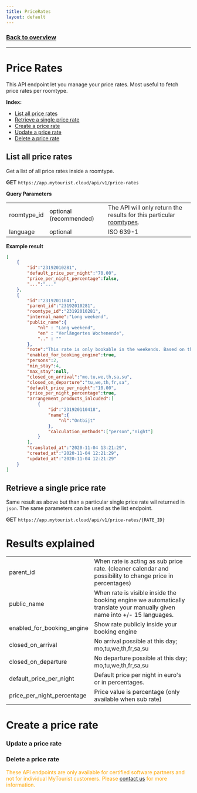 ```yaml
---
title: PriceRates
layout: default
---
```

### [Back to overview](index.html#api-endpoints)
---
# Price Rates
This API endpoint let you manage your price rates. Most useful to fetch price rates per roomtype.

**Index:** 
- [List all price rates](#list-all-price-rates)
- [Retrieve a single price rate](#retrieve-a-single-price-rate)
- [Create a price rate](#create-a-price-rate)
- [Update a price rate](#create-a-price-rate)
- [Delete a price rate](#create-a-price-rate)

## List all price rates
Get a list of all price rates inside a roomtype.

**GET** `https://app.mytourist.cloud/api/v1/price-rates`

**Query Parameters**
<table>
    <tr><td>roomtype_id</td><td>optional (recommended)</td><td>The API will only return the results for this particular <a href="roomtypes.html">roomtypes</a>.</td></tr>
    <tr><td>language</td><td>optional</td><td>ISO 639-1</td></tr>
</table>

**Example result**
```json
[
    {
        "id":"23192010281",
        "default_price_per_night":"70.00",
        "price_per_night_percentage":false,
        "...":"..."
    },
    {
        "id":"23192011041",
        "parent_id":"23192010281",
        "roomtype_id":"23192010281",
        "internal_name":"Long weekend",
        "public_name":{
            "nl" : "Lang weekend",
            "en" : "Verlängertes Wochenende",
            ".." : ""
        },
        "note":"This rate is only bookable in the weekends. Based on the main price with -10%",
        "enabled_for_booking_engine":true,  
        "persons":2,                        
        "min_stay":4,
        "max_stay":null,
        "closed_on_arrival":"mo,tu,we,th,sa,su",
        "closed_on_departure":"tu,we,th,fr,sa",
        "default_price_per_night":"10.00", 
        "price_per_night_percentage":true,
        "arrangement_products_inlcuded":[
            {
                "id":"231920110418",
                "name":{
                    "nl":"Ontbijt"
                },
                "calculation_methods":["person","night"]
            }
        ],
        "translated_at":"2020-11-04 13:21:29",
        "created_at":"2020-11-04 12:21:29",
        "updated_at":"2020-11-04 12:21:29"
    }
]
```

## Retrieve a single price rate
Same result as above but than a particular single price rate wil returned in `json`. The same parameters can be used as the list endpoint.

**GET** `https://app.mytourist.cloud/api/v1/price-rates/{RATE_ID}`

# Results explained
<table>
    <tr><td>parent_id</td><td>When rate is acting as sub price rate. (cleaner calendar and possibility to change price in percentages)</td></tr>
    <tr><td>public_name</td><td>When rate is visible inside the booking engine we automatically translate your manually given name into +/- 15 languages.</td></tr>
    <tr><td>enabled_for_booking_engine</td><td>Show rate publicly inside your booking engine</td></tr>
    <tr><td>closed_on_arrival</td><td>No arrival possible at this day; mo,tu,we,th,fr,sa,su</td></tr>
    <tr><td>closed_on_departure</td><td>No departure possible at this day; mo,tu,we,th,fr,sa,su</td></tr>
    <tr><td>default_price_per_night</td><td>Default price per night in euro's or in percentages.</td></tr>
    <tr><td>price_per_night_percentage</td><td>Price value is percentage (only available when sub rate)</td></tr>
</table>

# Create a price rate
### Update a price rate
### Delete a price rate

<span style="color:orange">These API endpoints are only available for certified software partners and not for individual MyTourist customers. Please <a href="https://mytourist.cloud" target="_blank">contact us</a> for more information.</span>